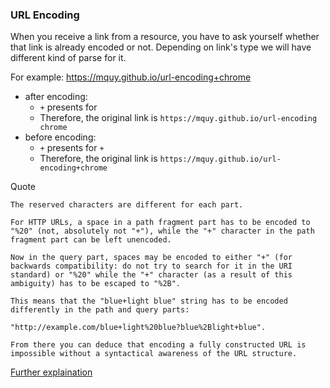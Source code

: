 ### URL Encoding

When you receive a link from a resource, you have to ask yourself whether that link is already encoded or not. Depending on link's type we will have different kind of parse for it.

For example: https://mquy.github.io/url-encoding+chrome
  + after encoding: 
    - `+` presents for ` `
    - Therefore, the original link is `https://mquy.github.io/url-encoding chrome`
  + before encoding:
    - `+` presents for `+`
    - Therefore, the original link is `https://mquy.github.io/url-encoding+chrome`


  Quote
  
  ```text
  The reserved characters are different for each part.

  For HTTP URLs, a space in a path fragment part has to be encoded to "%20" (not, absolutely not "+"), while the "+" character in the path fragment part can be left unencoded.

  Now in the query part, spaces may be encoded to either "+" (for backwards compatibility: do not try to search for it in the URI standard) or "%20" while the "+" character (as a result of this ambiguity) has to be escaped to "%2B".

  This means that the "blue+light blue" string has to be encoded differently in the path and query parts:

  "http://example.com/blue+light%20blue?blue%2Blight+blue".

  From there you can deduce that encoding a fully constructed URL is impossible without a syntactical awareness of the URL structure.
  ```
  
  [Further explaination](https://stackoverflow.com/questions/1634271/url-encoding-the-space-character-or-20)
